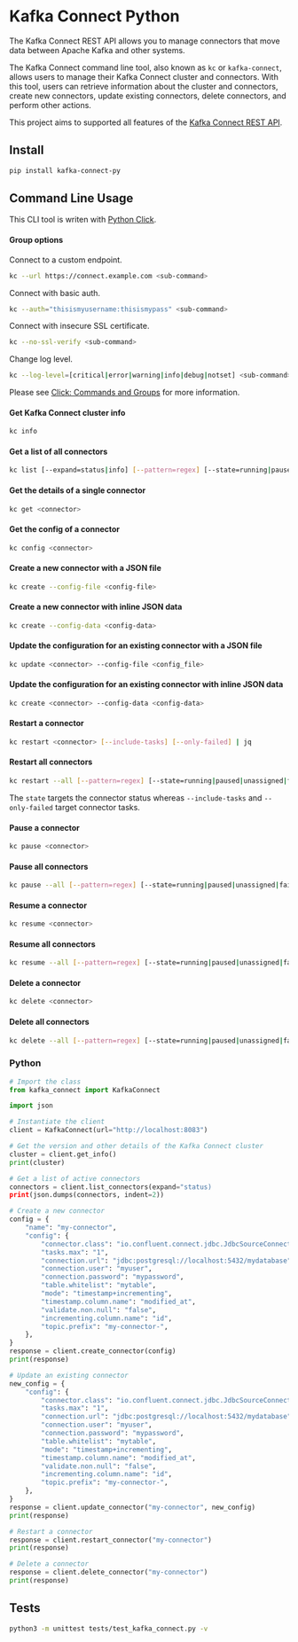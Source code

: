 # Kafka Connect Python

The Kafka Connect REST API allows you to manage connectors that move data between Apache Kafka and other systems.

The Kafka Connect command line tool, also known as `kc` or `kafka-connect`, allows users to manage their Kafka Connect cluster and connectors. With this tool, users can retrieve information about the cluster and connectors, create new connectors, update existing connectors, delete connectors, and perform other actions.

This project aims to supported all features of the [Kafka Connect REST API](https://docs.confluent.io/platform/current/connect/references/restapi.html#kconnect-rest-interface).

## Install

```bash
pip install kafka-connect-py
```


## Command Line Usage

This CLI tool is writen with [Python Click](https://click.palletsprojects.com/en/latest/). 

#### Group options

Connect to a custom endpoint.

```bash
kc --url https://connect.example.com <sub-command>
```

Connect with basic auth.

```bash
kc --auth="thisismyusername:thisismypass" <sub-command>
```

Connect with insecure SSL certificate.

```bash
kc --no-ssl-verify <sub-command>
```

Change log level.

```bash
kc --log-level=[critical|error|warning|info|debug|notset] <sub-command>
```

Please see [Click: Commands and Groups](https://click.palletsprojects.com/en/8.1.x/commands/#commands-and-groups) for more information.

#### Get Kafka Connect cluster info

```bash
kc info
```

#### Get a list of all connectors

```bash
kc list [--expand=status|info] [--pattern=regex] [--state=running|paused|unassigned|failed]
```

#### Get the details of a single connector

```bash
kc get <connector>
```

#### Get the config of a connector

```bash
kc config <connector>
```

#### Create a new connector with a JSON file

```bash
kc create --config-file <config-file>
```

#### Create a new connector with inline JSON data

```bash
kc create --config-data <config-data>
```

#### Update the configuration for an existing connector with a JSON file

```bash
kc update <connector> --config-file <config_file>
```

#### Update the configuration for an existing connector with inline JSON data

```bash
kc create <connector> --config-data <config-data>
```

#### Restart a connector

```bash
kc restart <connector> [--include-tasks] [--only-failed] | jq
```

#### Restart all connectors

```bash
kc restart --all [--pattern=regex] [--state=running|paused|unassigned|failed] [--include-tasks] [--only-failed]
```
The `state` targets the connector status whereas `--include-tasks` and `--only-failed` target connector tasks.

#### Pause a connector

```bash
kc pause <connector>
```

#### Pause all connectors

```bash
kc pause --all [--pattern=regex] [--state=running|paused|unassigned|failed]
```

#### Resume a connector

```bash
kc resume <connector>
```

#### Resume all connectors

```bash
kc resume --all [--pattern=regex] [--state=running|paused|unassigned|failed]
```

#### Delete a connector

```bash
kc delete <connector>
```

#### Delete all connectors

```bash
kc delete --all [--pattern=regex] [--state=running|paused|unassigned|failed]
```

### Python

```python
# Import the class
from kafka_connect import KafkaConnect

import json

# Instantiate the client
client = KafkaConnect(url="http://localhost:8083")

# Get the version and other details of the Kafka Connect cluster
cluster = client.get_info()
print(cluster)

# Get a list of active connectors
connectors = client.list_connectors(expand="status)
print(json.dumps(connectors, indent=2))

# Create a new connector
config = {
    "name": "my-connector",
    "config": {
        "connector.class": "io.confluent.connect.jdbc.JdbcSourceConnector",
        "tasks.max": "1",
        "connection.url": "jdbc:postgresql://localhost:5432/mydatabase",
        "connection.user": "myuser",
        "connection.password": "mypassword",
        "table.whitelist": "mytable",
        "mode": "timestamp+incrementing",
        "timestamp.column.name": "modified_at",
        "validate.non.null": "false",
        "incrementing.column.name": "id",
        "topic.prefix": "my-connector-",
    },
}
response = client.create_connector(config)
print(response)

# Update an existing connector
new_config = {
    "config": {
        "connector.class": "io.confluent.connect.jdbc.JdbcSourceConnector",
        "tasks.max": "1",
        "connection.url": "jdbc:postgresql://localhost:5432/mydatabase",
        "connection.user": "myuser",
        "connection.password": "mypassword",
        "table.whitelist": "mytable",
        "mode": "timestamp+incrementing",
        "timestamp.column.name": "modified_at",
        "validate.non.null": "false",
        "incrementing.column.name": "id",
        "topic.prefix": "my-connector-",
    },
}
response = client.update_connector("my-connector", new_config)
print(response)

# Restart a connector
response = client.restart_connector("my-connector")
print(response)

# Delete a connector
response = client.delete_connector("my-connector")
print(response)
```

## Tests

```bash
python3 -m unittest tests/test_kafka_connect.py -v
```